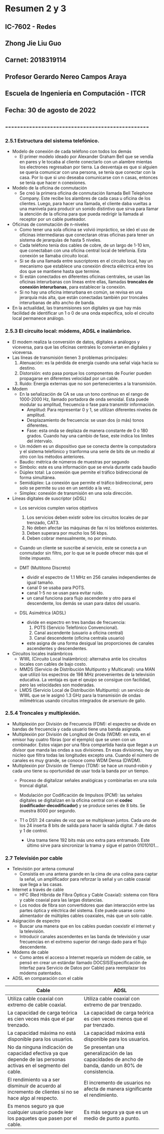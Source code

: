 # Resumen 2 y 3
## IC-7602 - Redes
## Zhong Jie Liu Guo
## Carnet: 2018319114
## Profesor Gerardo Nereo Campos Araya
## Escuela de Ingeniería en Computación - ITCR
## Fecha: 30 de agosto de 2022
## ------------------------------------------------

### 2.5.1 Estructura del sistema telefónico.
- Modelo de conexión de cada teléfono con todos los demás
	- El primer modelo ideado por Alexander Graham Bell que se vendía en pares y le tocaba al cliente conectarlo con un alambre mientas los electrones regresaban por tierra. La desventaja es que si alguien se quería comunicar con una persona, se tenía que conectar con la casa. Por lo que si uno deseaba comunicarse con n casas, entonces se tenía que hacer n conexiones.
- Modelo de la oficina de conmutación
	- Se creó la primera oficina de conmutación llamada Bell Telephone Company. Este recibe los alambres de cada casa u oficina de los clientes. Luego, para hacer una llamada, el cliente daba vueltas a una manivela para producir un sonido distintivo que sirva para llamar la atención de la oficina para que pueda redirigir la llamada al receptor por un cable pueteador.
- Oficinas de conmutación de n-niveles
	- Como tener una sola oficina se volvió impráctico, se ideó el uso de oficinas intermediaras que conectaran otras oficinas para tener un sistema de jerarquías de hasta 5 niveles.
	- Cada teléfono tenía dos cables de cobre, de un largo de 1-10 km, que conectaban con una oficina central local de telefonía. Esta conexión se llamaba circuito local.
	- Si se da una llamada entre suscriptores en el circuito local, hay un mecanismo que establece una conexión directa eléctrica entre los dos que se mantiene hasta que termine.
	- Si están conectados en diferentes oficinas centrales, se usan las oficinas interurbanas con líneas entre ellas, llamadas **troncales de conexión interurbanas**, para establecer la conexión.
	- Si no hay una oficina interurbana en común, se revisa en una jerarquía más alta, que están conectadas también por troncales interurbanas de alto ancho de banda.
- En la actualidad, las transmisiones son digitales ya que hay más facilidad de identificar un 1 o 0 de una onda específica, solo el circuito local permanece análogo.

### 2.5.3 El circuito local: módems, ADSL e inalámbrico.   
- El modem realiza la conversión de datos, digitales a análogos y viceversa, para que las oficinas centrales lo conviertan en digitales y viceversa. 
- Las líneas de transmisión tienen 3 problemas principales:
	1. Atenuación: es la pérdida de energía cuando una señal viaja hacia su destino.
	2. Distorsión: esto pasa porque los componentes de Fourier pueden propagarse en diferentes velocidad por un cable.
	3. Ruido: Energía externas que no son pertenecientes a la transmisión.
- Modem
	- En la señalización de CA se usa un tono continuo en el rango de 1000-2000 Hz, llamado portadora de onda senoidal. Esta puede modular su amplitud, frecuencia o fase para transmitir información.
		* Amplitud: Para representar 0 y 1, se utilizan diferentes niveles de amplitud.
		* Desplazamiento de frecuencia: se usan dos (o más) tonos diferentes.
		* Fase: esta onda se deplaza de manera constante de 0 o 180 grados. Cuando hay una cambio de fase, este indica los límites del intervalo.
	- Un módem es un dispositivo que se conecta dentre la computadora y el sistema telefónico y tranforma una serie de bits de un medio al otro con los métodos anteriores.
	- Baudio: métrica de números de muestras por segundo
	- Símbolo: este es una información que se envía durante cada baudio
	- Dúplex total: La conexión que permite el tráfico bidireccional de forma simultánea.
	- Semidúplex: La conexión que permite el tráfico bidireccional, pero solo se permite su uso en un sentido a la vez.
	- Símplex: conexión de transmisión en una sola dirección.
- Líneas digitales de suscriptor (xDSL)
	- Los servicios cumplen varios objetivos
		1. Los servicios deben existir sobre los circuitos locales de par trenzado, CAT3.
		2. No deben afectar las máquinas de fax ni los teléfonos existentes.
		3. Deben superara por mucho los 56 kbps.
		4. Deben cobrar mensualmente, no por minuto.
	- Cuando un cliente se suscribe al servicio, este se conecta a un conmutador sin filtro, por lo que se le puede ofrecer más que el límite impuesto.

	- DMT (Multitono Discreto)
		- dividir el espectro de 1.1 MHz en 256 canales independientes de igual tamaño.
		- canal 0 se usaba para POTS.
		- canal 1-5 no se usan para evitar ruido.
		- un canal funciona para flujo ascendente y otro para el descendente, los demás se usan para datos del usuario.
	- DSL Asimétrica (ADSL)
		- divide en espectro en tres bandas de frecuencia:
			1. POTS (Servicio Telefónico Convencional).
			2. Canal ascendente (usuario a oficina central)
			3. Canal descendente (oficina centrala usuario)
		- este asigna de una forma desigual las proporciones de canales ascendentes y descendentes.
- Circuitos locales inalámbricos
	- WWL (Circuito Local Inalámbrico): alternatva antie los circuitos locales con cables de bajo costo.
	- MMDS (Servicio de Distribución  Multipunto y Multicanal): una MAN que utilizó los espectros de 198 MHz proevenientes de la televisión educativa. La ventaja es que el qeuipo se consigue con facilidad, pero las velocidades son moderadas.
 	- LMDS (Servicio Local de Distribución Multipunto): un servicio de WWL que se le asignó 1.3 GHz para la transmisión de ondas milimétricas usando circuitos integrados de arseniuro de galio.

### 2.5.4 Troncales y multiplexión.
- Multiplexión por División de Frecuencia (FDM): el espectro se divide en bandas de frecuencia y cada usuario tiene una banda asignada.
- Multiplexión por División de Longitud de Onda (WDM): en esta, en el emisor hay cuatro fibras (por el ejemplo) que se unen con un combinador. Estos viajan por una fibra compartida hasta que llegan a un divisor que manda las ondas a sus divisiones. En esas divisiones, hay un núcleo que filtra todas las longitudes excepto una. Cuando el número de canales es muy grande, se conoce como WDM Densa (DWDM).
- Multiplexión por División de Tiempo (TDM): se hace un round-robin y cada uno tiene su oportunidad de usar toda la banda por un tiempo.
	- Proceso de digitalizar señales analógicas y combinarlas en una sola troncal digital.
	- Modulación por Codificación de Impulsos (PCM): las señales digitales se digitalizan en la oficina central con el **codec (codificador-decodificador)** y se produce series de 8 bits. Se muestra 8000 por segundo. 

	- T1 o DS1: 24 canales de voz que se multiplexan juntos. Cada uno de los 24 inserta 8 bits de salida para hacer la salida digital. 7 de datos y 1 de control.
		- Una trama tiene 192 bits más uno extra para entramado. Este último sirve para sincronizar la trama y sigue el patrón 01010101...

### 2.7 Televisión por cable
- Televisión por antena comunal
	- Consistía en una antena grande en la cima de una colina para captar la señal, un amplificador para reforzar la señal y un cable coaxial que llega a las casas.
- Internet a través de cable
	- HFC (Red Híbrida de Fibra Óptica y Cable Coaxial): sistema con fibra y cable coaxial para las largas distancias.
	- Los nodos de fibra son convertidores que dan interacción entre las partes óptica y eléctrica del sistema. Este puede usarse como alimentador de múltiples cables coaxiales, más que un solo cable. 
- Asignación de espectro
	- Buscar una manera que en los cables puedan coexistir el internet y la televisión.
	- Introducir canales ascendentes en las banda de televisión y usar frecuencias en el extremo superior del rango dado para el flujo descendente.
- Módems de cable
	- Como antes el acceso a Internet requería un módem de cable, se pensó en crear un estándar llamado DOCSIS(Especificación de Interfaz para Servicio de Datos por Cable) para reemplazar los módems patentados.
- ADSL en comparación con el cable

|Cable|ADSL|
| --- | ---|
|Utiliza cable coaxial con extremo de cable coaxial. | Utiliza cable coaxial con extremo de par trenzado. |
|La capacidad de carga teórica es cien veces más que el par trenzado. | La capacidad de carga teórica es cien veces menos que el par trenzado. | 
|La capacidad máxima no está disponible para los usuarios. | La capacidad máxima está disponible para los usuarios. |
|No da ninguna indicación de capacidad efectiva ya que depende de las personas activas en el segmento del cable. | Se presentan una generalización de las capacidades de ancho de banda, dando un 80% de consistencia.|
|El rendimiento va a ser disminuir de acuerdo al incremento de clientes si no se hace algo al respecto. | El incremento de usuarios no afecta de manera significante el rendimiento.|
| Es menos seguro ya que cualquier usuario puede leer los paquetes que pasen por el cable. | Es más segura ya que es un medio de punto a punto. |
